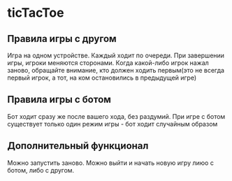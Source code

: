 # ticTacToe

## Правила игры с другом
Игра на одном устройстве.
Каждый ходит по очереди. 
При завершении игры, игроки меняются сторонами. 
Когда какой-либо игрок нажал заново, обращайте внимание, кто должен ходить первым(это не всегда первый игрок, а тот, на ком остановились в предыдущей игре)


## Правила игры с ботом
Бот ходит сразу же после вашего хода, без раздумий. При игре с ботом существует только один режим игры - бот ходит случайным образом

## Дополнительный функционал
Можно запустить заново. Можно выйти и начать новую игру лиюо с ботом, либо с другом.
